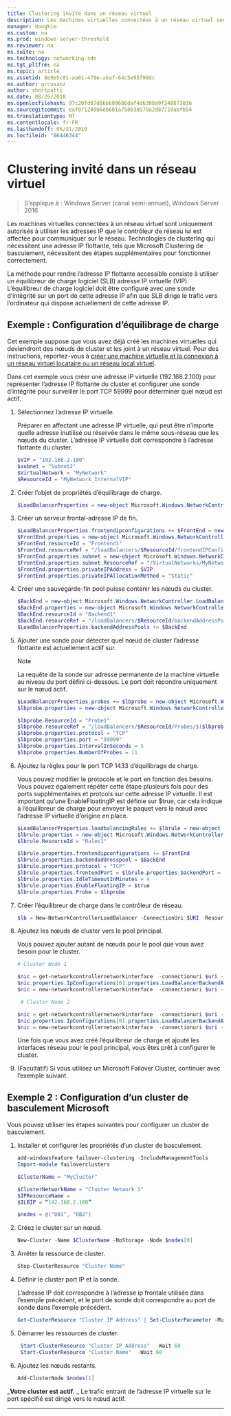 ```yaml
---
title: Clustering invité dans un réseau virtuel
description: Les machines virtuelles connectées à un réseau virtuel sont uniquement autorisés à utiliser les adresses IP que le contrôleur de réseau lui est affectée pour communiquer sur le réseau.  Technologies de clustering qui nécessitent une adresse IP flottante, tels que Microsoft Clustering de basculement, nécessitent des étapes supplémentaires pour fonctionner correctement.
manager: dougkim
ms.custom: na
ms.prod: windows-server-threshold
ms.reviewer: na
ms.suite: na
ms.technology: networking-sdn
ms.tgt_pltfrm: na
ms.topic: article
ms.assetid: 8e9e5c81-aa61-479e-abaf-64c5e95f90dc
ms.author: grcusanz
author: shortpatti
ms.date: 08/26/2018
ms.openlocfilehash: 97c20fd07d06b609686daf4d6308a9f248873036
ms.sourcegitcommit: eaf071249b6eb6b1a758b38579a2d87710abfb54
ms.translationtype: MT
ms.contentlocale: fr-FR
ms.lasthandoff: 05/31/2019
ms.locfileid: "66446344"
---
```

# <a name="guest-clustering-in-a-virtual-network"></a>Clustering invité dans un réseau virtuel

>S’applique à : Windows Server (canal semi-annuel), Windows Server 2016

Les machines virtuelles connectées à un réseau virtuel sont uniquement autorisés à utiliser les adresses IP que le contrôleur de réseau lui est affectée pour communiquer sur le réseau.  Technologies de clustering qui nécessitent une adresse IP flottante, tels que Microsoft Clustering de basculement, nécessitent des étapes supplémentaires pour fonctionner correctement.

La méthode pour rendre l’adresse IP flottante accessible consiste à utiliser un équilibreur de charge logiciel \(SLB\) adresse IP virtuelle \(VIP\).  L’équilibreur de charge logiciel doit être configuré avec une sonde d’intégrité sur un port de cette adresse IP afin que SLB dirige le trafic vers l’ordinateur qui dispose actuellement de cette adresse IP.


## <a name="example-load-balancer-configuration"></a>Exemple : Configuration d’équilibrage de charge

Cet exemple suppose que vous avez déjà créé les machines virtuelles qui deviendront des nœuds de cluster et les joint à un réseau virtuel.  Pour des instructions, reportez-vous à [créer une machine virtuelle et la connexion à un réseau virtuel locataire ou un réseau local virtuel](https://technet.microsoft.com/windows-server-docs/networking/sdn/manage/create-a-tenant-vm).  

Dans cet exemple vous créer une adresse IP virtuelle (192.168.2.100) pour représenter l’adresse IP flottante du cluster et configurer une sonde d’intégrité pour surveiller le port TCP 59999 pour déterminer quel nœud est actif.

1. Sélectionnez l’adresse IP virtuelle.<p>Préparer en affectant une adresse IP virtuelle, qui peut être n’importe quelle adresse inutilisé ou réservée dans le même sous-réseau que les nœuds du cluster.  L’adresse IP virtuelle doit correspondre à l’adresse flottante du cluster.

   ```PowerShell
   $VIP = "192.168.2.100"
   $subnet = "Subnet2"
   $VirtualNetwork = "MyNetwork"
   $ResourceId = "MyNetwork_InternalVIP"
   ```

2. Créer l’objet de propriétés d’équilibrage de charge.

   ```PowerShell
   $LoadBalancerProperties = new-object Microsoft.Windows.NetworkController.LoadBalancerProperties
   ```

3. Créer un serveur frontal\-adresse IP de fin.

   ```PowerShell
   $LoadBalancerProperties.frontendipconfigurations += $FrontEnd = new-object Microsoft.Windows.NetworkController.LoadBalancerFrontendIpConfiguration
   $FrontEnd.properties = new-object Microsoft.Windows.NetworkController.LoadBalancerFrontendIpConfigurationProperties
   $FrontEnd.resourceId = "Frontend1"
   $FrontEnd.resourceRef = "/loadBalancers/$ResourceId/frontendIPConfigurations/$($FrontEnd.resourceId)"
   $FrontEnd.properties.subnet = new-object Microsoft.Windows.NetworkController.Subnet
   $FrontEnd.properties.subnet.ResourceRef = "/VirtualNetworks/MyNetwork/Subnets/Subnet2"
   $FrontEnd.properties.privateIPAddress = $VIP
   $FrontEnd.properties.privateIPAllocationMethod = "Static"
   ```

4. Créer une sauvegarde\-fin pool puisse contenir les nœuds du cluster.

   ```PowerShell
   $BackEnd = new-object Microsoft.Windows.NetworkController.LoadBalancerBackendAddressPool
   $BackEnd.properties = new-object Microsoft.Windows.NetworkController.LoadBalancerBackendAddressPoolProperties
   $BackEnd.resourceId = "Backend1"
   $BackEnd.resourceRef = "/loadBalancers/$ResourceId/backendAddressPools/$($BackEnd.resourceId)"
   $LoadBalancerProperties.backendAddressPools += $BackEnd
   ```

5. Ajouter une sonde pour détecter quel nœud de cluster l’adresse flottante est actuellement actif sur. 

   >[!NOTE]
   >La requête de la sonde sur adresse permanente de la machine virtuelle au niveau du port défini ci-dessous.  Le port doit répondre uniquement sur le nœud actif. 

   ```PowerShell
   $LoadBalancerProperties.probes += $lbprobe = new-object Microsoft.Windows.NetworkController.LoadBalancerProbe
   $lbprobe.properties = new-object Microsoft.Windows.NetworkController.LoadBalancerProbeProperties

   $lbprobe.ResourceId = "Probe1"
   $lbprobe.resourceRef = "/loadBalancers/$ResourceId/Probes/$($lbprobe.resourceId)"
   $lbprobe.properties.protocol = "TCP"
   $lbprobe.properties.port = "59999"
   $lbprobe.properties.IntervalInSeconds = 5
   $lbprobe.properties.NumberOfProbes = 11
   ```

6. Ajoutez la règles pour le port TCP 1433 d’équilibrage de charge.<p>Vous pouvez modifier le protocole et le port en fonction des besoins.  Vous pouvez également répéter cette étape plusieurs fois pour des ports supplémentaires et protcols sur cette adresse IP virtuelle.  Il est important qu’une EnableFloatingIP est définie sur $true, car cela indique à l’équilibreur de charge pour envoyer le paquet vers le nœud avec l’adresse IP virtuelle d’origine en place.

   ```PowerShell
   $LoadBalancerProperties.loadbalancingRules += $lbrule = new-object Microsoft.Windows.NetworkController.LoadBalancingRule
   $lbrule.properties = new-object Microsoft.Windows.NetworkController.LoadBalancingRuleProperties
   $lbrule.ResourceId = "Rules1"

   $lbrule.properties.frontendipconfigurations += $FrontEnd
   $lbrule.properties.backendaddresspool = $BackEnd 
   $lbrule.properties.protocol = "TCP"
   $lbrule.properties.frontendPort = $lbrule.properties.backendPort = 1433 
   $lbrule.properties.IdleTimeoutInMinutes = 4
   $lbrule.properties.EnableFloatingIP = $true
   $lbrule.properties.Probe = $lbprobe
   ```

7. Créer l’équilibreur de charge dans le contrôleur de réseau.

   ```PowerShell
   $lb = New-NetworkControllerLoadBalancer -ConnectionUri $URI -ResourceId $ResourceId -Properties $LoadBalancerProperties -Force
   ```

8. Ajoutez les nœuds de cluster vers le pool principal.<p>Vous pouvez ajouter autant de nœuds pour le pool que vous avez besoin pour le cluster.

   ```PowerShell
   # Cluster Node 1

   $nic = get-networkcontrollernetworkinterface  -connectionuri $uri -resourceid "ClusterNode1_Network-Adapter"
   $nic.properties.IpConfigurations[0].properties.LoadBalancerBackendAddressPools += $lb.properties.backendaddresspools[0]
   $nic = new-networkcontrollernetworkinterface  -connectionuri $uri -resourceid $nic.resourceid -properties $nic.properties -force

    # Cluster Node 2

   $nic = get-networkcontrollernetworkinterface  -connectionuri $uri -resourceid "ClusterNode2_Network-Adapter"
   $nic.properties.IpConfigurations[0].properties.LoadBalancerBackendAddressPools += $lb.properties.backendaddresspools[0]
   $nic = new-networkcontrollernetworkinterface  -connectionuri $uri -resourceid $nic.resourceid -properties $nic.properties -force
   ```

   Une fois que vous avez créé l’équilibreur de charge et ajouté les interfaces réseau pour le pool principal, vous êtes prêt à configurer le cluster.  

9. (Facultatif) Si vous utilisez un Microsoft Failover Cluster, continuer avec l’exemple suivant. 

## <a name="example-2-configuring-a-microsoft-failover-cluster"></a>Exemple 2 : Configuration d’un cluster de basculement Microsoft

Vous pouvez utiliser les étapes suivantes pour configurer un cluster de basculement.

1. Installer et configurer les propriétés d’un cluster de basculement.

   ```PowerShell
   add-windowsfeature failover-clustering -IncludeManagementTools
   Import-module failoverclusters

   $ClusterName = "MyCluster"
   
   $ClusterNetworkName = "Cluster Network 1"
   $IPResourceName =  
   $ILBIP = “192.168.2.100” 

   $nodes = @("DB1", "DB2")
   ```

2. Créez le cluster sur un nœud.

   ```PowerShell
   New-Cluster -Name $ClusterName -NoStorage -Node $nodes[0]
   ```

3. Arrêter la ressource de cluster.

   ```PowerShell
   Stop-ClusterResource "Cluster Name" 
   ```

4. Définir le cluster port IP et la sonde.<p>L’adresse IP doit correspondre à l’adresse ip frontale utilisée dans l’exemple précédent, et le port de sonde doit correspondre au port de sonde dans l’exemple précédent.

   ```PowerShell
   Get-ClusterResource "Cluster IP Address" | Set-ClusterParameter -Multiple @{"Address"="$ILBIP";"ProbePort"="59999";"SubnetMask"="255.255.255.255";"Network"="$ClusterNetworkName";"EnableDhcp"=0}
   ```

5. Démarrer les ressources de cluster.

   ```PowerShell
    Start-ClusterResource "Cluster IP Address"  -Wait 60 
    Start-ClusterResource "Cluster Name"  -Wait 60 
   ```

6. Ajoutez les nœuds restants.

   ```PowerShell
   Add-ClusterNode $nodes[1]
   ```

_**Votre cluster est actif.** _ Le trafic entrant de l’adresse IP virtuelle sur le port spécifié est dirigé vers le nœud actif.

---